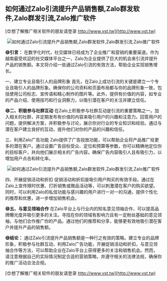 ## **如何通过Zalo引流提升产品销售额,Zalo群发软件,Zalo群发引流,Zalo推广软件**

[😍想了解推广相关软件的朋友请登录 http://www.vst.tw](http://www.vst.tw)

 <center><img src="https://vst.tw/MP4/tuiguang/png/2.png" alt="如何通过Zalo引流提升产品销售额,Zalo群发软件,Zalo群发引流,Zalo推广软件"></center>

**😄引言：**
在数字化时代，社交媒体已经成为了企业推广和营销的重要渠道。作为越南最受欢迎的社交媒体平台之一，Zalo为企业提供了巨大的机会来引流并提升产品的销售额。本文将介绍一些通过Zalo引流的有效方法，帮助企业实现销售增长。

一、建立专业且吸引人的品牌形象
首先，在Zalo上成功引流的关键是建立一个专业且吸引人的品牌形象。确保你的公司资料和页面布局都与你的品牌形象一致，包括使用公司标志、宣传语和精心制作的图片等。此外，提供有价值的内容，如专业的产品介绍、使用技巧和行业洞察力，以吸引潜在客户的关注并建立信任。

**😄二、积极参与社群互动**
在Zalo上积极参与社群互动是引流的重要策略之一。加入相关的社群，并定期发布有价值的内容来吸引用户的兴趣和注意力。回答用户的问题，提供解决方案，并积极参与讨论，展示你对行业的专业知识和经验。通过与潜在客户建立良好的互动，提升他们对你的产品的兴趣和信任。

三、利用Zalo广告功能
Zalo提供了广告投放功能，可以帮助企业将产品推广给更多的潜在客户。通过设置广告目标受众、定位和预算等参数，你可以精确地定位你的目标客户，并向他们展示相关的广告内容。确保广告内容吸引人且有吸引力，以增加用户点击和转化率。

 <center><img src="https://vst.tw/MP4/tuiguang/png/5.png" alt="如何通过Zalo引流提升产品销售额,Zalo群发软件,Zalo群发引流,Zalo推广软件"></center>

四、开展促销活动和折扣
促销活动和折扣是吸引用户购买的有效手段。通过在Zalo上宣传限时优惠、打折销售或赠品活动等，可以刺激潜在客户的购买欲望。同时，可以利用Zalo的私信功能与感兴趣的用户进行一对一的沟通，提供个性化的推荐和优惠，进一步增加销售机会。

**😄五、与意见领袖合作**
在Zalo平台上与行业内的知名意见领袖合作，可以提高品牌曝光度并吸引更多的关注。寻找在你的领域有影响力且有一定粉丝基础的意见领袖，与他们合作推广你的产品。通过他们的推荐和分享，能够更有效地吸引潜在客户并提升产品的销售额。

**😄结论：**
通过Zalo引流提升产品销售额是一种行之有效的策略。建立专业的品牌形象，积极参与社群互动，利用Zalo广告功能，开展促销活动和折扣，与意见领袖合作等方法，可以帮助企业在Zalo平台上获得更多的关注和销售机会。然而，请注意根据自己的实际情况制定合适的营销策略，并遵守相关的法律法规，确保你的推广活动合法合规。

[😍想了解推广相关软件的朋友请登录 http://www.vst.tw](http://www.vst.tw)



